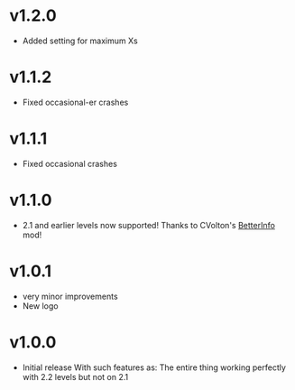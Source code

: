 # v1.2.0
* Added setting for maximum Xs

# v1.1.2
* Fixed occasional-er crashes

# v1.1.1
* Fixed occasional crashes

# v1.1.0
* 2.1 and earlier levels now supported! Thanks to CVolton's [BetterInfo](https://github.com/Cvolton/betterinfo-geode/) mod!

# v1.0.1
* very minor improvements
* New logo

# v1.0.0

 * Initial release
 With such features as: The entire thing working perfectly with 2.2 levels but not on 2.1

